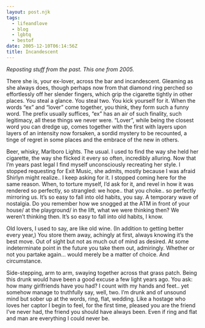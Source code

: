 ```yaml
---
layout: post.njk
tags:
  - lifeandlove
  - blog
  - lgbtq
  - bestof
date: 2005-12-10T06:14:56Z
title: Incandescent
---
```


_Reposting stuff from the past. This one from 2005._

There she is, your ex-lover, across the bar and incandescent. Gleaming as she always does, though perhaps now from that diamond ring perched so effortlessly off her slender fingers, which grip the cigarette tightly in other places. You steal a glance. You steal two. You kick yourself for it. When the words “ex” and “lover” come together, you think, they form such a funny word. The prefix usually suffices, “ex” has an air of such finality, such legitimacy, all these things we never were. “Lover”, while being the closest word you can dredge up, comes together with the first with layers upon layers of an intensity now forsaken, a sordid mystery to be recounted, a tinge of regret in some places and the embrace of the new in others.

Beer, whisky, Marlboro Lights. The usual. I used to find the way she held her cigarette, the way she flicked it every so often, incredibly alluring. Now that I’m years past legal I find myself unconsciously recreating her style. I stopped requesting for Exit Music, she admits, mostly because I was afraid Shirlyn might realize.. I keep asking for it. I stopped coming here for the same reason. When, to torture myself, I’d ask for it, and revel in how it was rendered so perfectly, so strangled: we hope.. that you choke.. so perfectly mirroring us. It’s so easy to fall into old habits, you say. A temporary wave of nostalgia. Do you remember how we snogged at the ATM in front of your house/ at the playground/ in the lift, what we were thinking then? We weren’t thinking then. It’s so easy to fall into old habits, I know.

Old lovers, I used to say, are like old wine. (In addition to getting better every year,) You store them away, achingly at first, always knowing it’s the best move. Out of sight but not as much out of mind as desired. At some indeterminate point in the future you take them out, admiringly. Whether or not you partake again… would merely be a matter of choice. And circumstance.

Side-stepping, arm to arm, swaying together across that grass patch. Being this drunk would have been a good excuse a few light years ago. You ask: how many girlfriends have you had? I count with my hands and feet.. yet somehow manage to truthfully say, well, two. I’m drunk and of unsound mind but sober up at the words, ring, flat, wedding. Like a hostage who loves her captor I begin to feel, for the first time, pleased you are the friend I’ve never had, the friend you should have always been. Even if ring and flat and man are everything I could never be.
